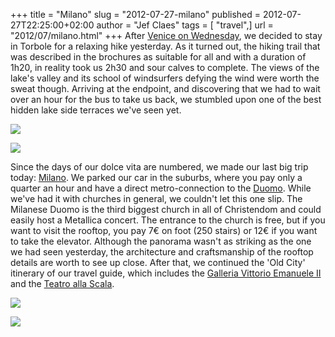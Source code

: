 +++
title = "Milano"
slug = "2012-07-27-milano"
published = 2012-07-27T22:25:00+02:00
author = "Jef Claes"
tags = [ "travel",]
url = "2012/07/milano.html"
+++
After [Venice on Wednesday](http://www.jefclaes.be/2012/07/the-floating-city.html), we decided to stay in Torbole for a relaxing hike yesterday. As it turned out, the hiking trail that was described in the brochures as suitable for all and with a duration of 1h20, in reality took us 2h30 and sour calves to complete. The views of the lake's valley and its school of windsurfers defying the wind were worth the sweat though. Arriving at the endpoint, and discovering that we had to wait over an hour for the bus to take us back, we stumbled upon one of the best hidden lake side terraces we've seen yet.    

[![](/post/images/thumbnails/2012-07-27-milano-Garda_0478.jpg)](/post/images/2012-07-27-milano-Garda_0478.jpg)

[![](/post/images/thumbnails/2012-07-27-milano-Garda_0491.jpg)](/post/images/2012-07-27-milano-Garda_0491.jpg)

Since the days of our dolce vita are numbered, we made our last big trip
today: [Milano](http://en.wikipedia.org/wiki/Milan). We parked our car
in the suburbs, where you pay only a quarter an hour and have a direct
metro-connection to the [Duomo](http://en.wikipedia.org/wiki/Duomo).
While we've had it with churches in general, we couldn't let this one
slip. The Milanese Duomo is the third biggest church in all of
Christendom and could easily host a Metallica concert. The entrance to
the church is free, but if you want to visit the rooftop, you pay 7€ on
foot (250 stairs) or 12€ if you want to take the elevator. Although the
panorama wasn't as striking as the one we had seen yesterday, the
architecture and craftsmanship of the rooftop details are worth to see
up close. After that, we continued the 'Old City' itinerary of our
travel guide, which includes the [Galleria Vittorio Emanuele
II](http://en.wikipedia.org/wiki/Galleria_Vittorio_Emanuele_II) and the
[Teatro alla Scala](http://en.wikipedia.org/wiki/La_Scala).  
  
[![](/post/images/thumbnails/2012-07-27-milano-Garda_0510.jpg)](/post/images/2012-07-27-milano-Garda_0510.jpg)  
  
[![](/post/images/thumbnails/2012-07-27-milano-Garda_0563.jpg)](/post/images/2012-07-27-milano-Garda_0563.jpg)
